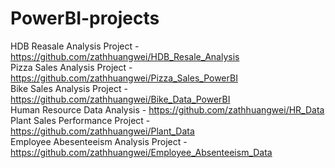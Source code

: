 # PowerBI-projects
HDB Reasale Analysis Project - https://github.com/zathhuangwei/HDB_Resale_Analysis
</br>
Pizza Sales Analysis Project - https://github.com/zathhuangwei/Pizza_Sales_PowerBI
</br>
Bike Sales Analysis Project - https://github.com/zathhuangwei/Bike_Data_PowerBI
</br>
Human Resource Data Analysis - https://github.com/zathhuangwei/HR_Data
</br>
Plant Sales Performance Project - https://github.com/zathhuangwei/Plant_Data
</br>
Employee Abesenteeism Analysis Project - https://github.com/zathhuangwei/Employee_Absenteeism_Data
